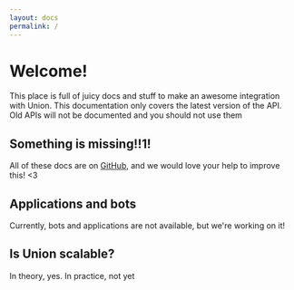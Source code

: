 ```yaml
---
layout: docs
permalink: /
---
```


# Welcome!

This place is full of juicy docs and stuff to make an awesome integration with
Union. This documentation only covers the latest version of the API. Old APIs
will not be documented and you should not use them

## Something is missing!!1!

All of these docs are on [GitHub](https://github.com/Union-Chat/Union-Server), and
we would love your help to improve this! <3

## Applications and bots 

Currently, bots and applications are not available, but we're working on it!

## Is Union scalable?

In theory, yes. In practice, not yet
